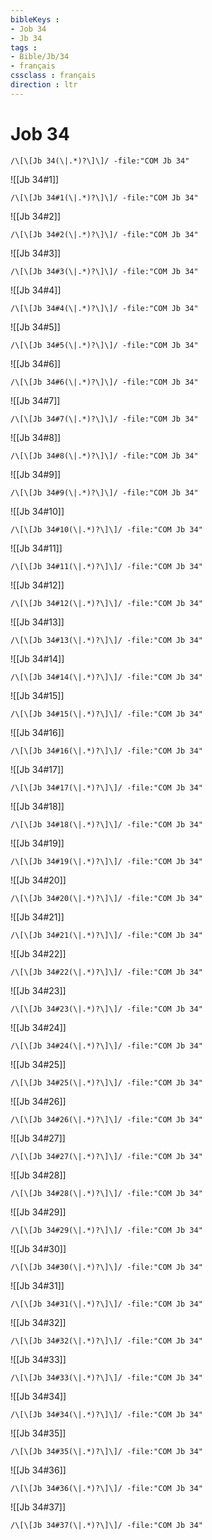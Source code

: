 ```yaml
---
bibleKeys : 
- Job 34
- Jb 34
tags : 
- Bible/Jb/34
- français
cssclass : français
direction : ltr
---
```


# Job 34

```query
/\[\[Jb 34(\|.*)?\]\]/ -file:"COM Jb 34"
```



![[Jb 34#1]]

```query
/\[\[Jb 34#1(\|.*)?\]\]/ -file:"COM Jb 34"
```

![[Jb 34#2]]

```query
/\[\[Jb 34#2(\|.*)?\]\]/ -file:"COM Jb 34"
```

![[Jb 34#3]]

```query
/\[\[Jb 34#3(\|.*)?\]\]/ -file:"COM Jb 34"
```

![[Jb 34#4]]

```query
/\[\[Jb 34#4(\|.*)?\]\]/ -file:"COM Jb 34"
```

![[Jb 34#5]]

```query
/\[\[Jb 34#5(\|.*)?\]\]/ -file:"COM Jb 34"
```

![[Jb 34#6]]

```query
/\[\[Jb 34#6(\|.*)?\]\]/ -file:"COM Jb 34"
```

![[Jb 34#7]]

```query
/\[\[Jb 34#7(\|.*)?\]\]/ -file:"COM Jb 34"
```

![[Jb 34#8]]

```query
/\[\[Jb 34#8(\|.*)?\]\]/ -file:"COM Jb 34"
```

![[Jb 34#9]]

```query
/\[\[Jb 34#9(\|.*)?\]\]/ -file:"COM Jb 34"
```

![[Jb 34#10]]

```query
/\[\[Jb 34#10(\|.*)?\]\]/ -file:"COM Jb 34"
```

![[Jb 34#11]]

```query
/\[\[Jb 34#11(\|.*)?\]\]/ -file:"COM Jb 34"
```

![[Jb 34#12]]

```query
/\[\[Jb 34#12(\|.*)?\]\]/ -file:"COM Jb 34"
```

![[Jb 34#13]]

```query
/\[\[Jb 34#13(\|.*)?\]\]/ -file:"COM Jb 34"
```

![[Jb 34#14]]

```query
/\[\[Jb 34#14(\|.*)?\]\]/ -file:"COM Jb 34"
```

![[Jb 34#15]]

```query
/\[\[Jb 34#15(\|.*)?\]\]/ -file:"COM Jb 34"
```

![[Jb 34#16]]

```query
/\[\[Jb 34#16(\|.*)?\]\]/ -file:"COM Jb 34"
```

![[Jb 34#17]]

```query
/\[\[Jb 34#17(\|.*)?\]\]/ -file:"COM Jb 34"
```

![[Jb 34#18]]

```query
/\[\[Jb 34#18(\|.*)?\]\]/ -file:"COM Jb 34"
```

![[Jb 34#19]]

```query
/\[\[Jb 34#19(\|.*)?\]\]/ -file:"COM Jb 34"
```

![[Jb 34#20]]

```query
/\[\[Jb 34#20(\|.*)?\]\]/ -file:"COM Jb 34"
```

![[Jb 34#21]]

```query
/\[\[Jb 34#21(\|.*)?\]\]/ -file:"COM Jb 34"
```

![[Jb 34#22]]

```query
/\[\[Jb 34#22(\|.*)?\]\]/ -file:"COM Jb 34"
```

![[Jb 34#23]]

```query
/\[\[Jb 34#23(\|.*)?\]\]/ -file:"COM Jb 34"
```

![[Jb 34#24]]

```query
/\[\[Jb 34#24(\|.*)?\]\]/ -file:"COM Jb 34"
```

![[Jb 34#25]]

```query
/\[\[Jb 34#25(\|.*)?\]\]/ -file:"COM Jb 34"
```

![[Jb 34#26]]

```query
/\[\[Jb 34#26(\|.*)?\]\]/ -file:"COM Jb 34"
```

![[Jb 34#27]]

```query
/\[\[Jb 34#27(\|.*)?\]\]/ -file:"COM Jb 34"
```

![[Jb 34#28]]

```query
/\[\[Jb 34#28(\|.*)?\]\]/ -file:"COM Jb 34"
```

![[Jb 34#29]]

```query
/\[\[Jb 34#29(\|.*)?\]\]/ -file:"COM Jb 34"
```

![[Jb 34#30]]

```query
/\[\[Jb 34#30(\|.*)?\]\]/ -file:"COM Jb 34"
```

![[Jb 34#31]]

```query
/\[\[Jb 34#31(\|.*)?\]\]/ -file:"COM Jb 34"
```

![[Jb 34#32]]

```query
/\[\[Jb 34#32(\|.*)?\]\]/ -file:"COM Jb 34"
```

![[Jb 34#33]]

```query
/\[\[Jb 34#33(\|.*)?\]\]/ -file:"COM Jb 34"
```

![[Jb 34#34]]

```query
/\[\[Jb 34#34(\|.*)?\]\]/ -file:"COM Jb 34"
```

![[Jb 34#35]]

```query
/\[\[Jb 34#35(\|.*)?\]\]/ -file:"COM Jb 34"
```

![[Jb 34#36]]

```query
/\[\[Jb 34#36(\|.*)?\]\]/ -file:"COM Jb 34"
```

![[Jb 34#37]]

```query
/\[\[Jb 34#37(\|.*)?\]\]/ -file:"COM Jb 34"
```

